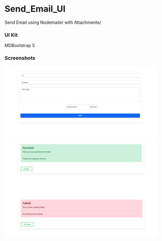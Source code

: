 # Send_Email_UI

Send Email using Nodemailer with Attachments/
### UI Kit

MDBootstrap 5 

### Screenshots

![alt-text](https://github.com/Veeresh-Rex/Send_Email_UI/blob/master/Project%20Screenshots/Screenshot_2020-08-29%20Node%20mailer.png)
![alt-text](https://github.com/Veeresh-Rex/Send_Email_UI/blob/master/Project%20Screenshots/Screenshot_2020-08-29%20Result.png)
![alt-text](https://github.com/Veeresh-Rex/Send_Email_UI/blob/master/Project%20Screenshots/Screenshot_2020-08-29%20Result(1).png)




